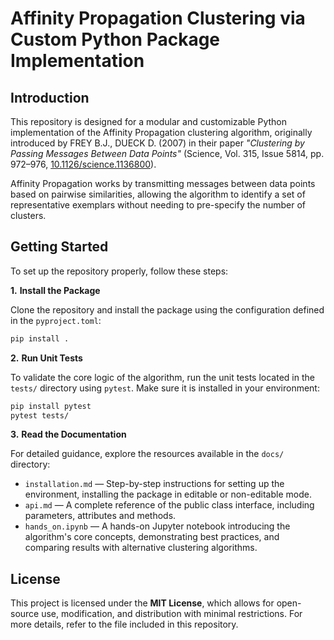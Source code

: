 # Affinity Propagation Clustering via Custom Python Package Implementation

## Introduction  

This repository is designed for a modular and customizable Python implementation of the Affinity Propagation clustering algorithm, originally introduced by FREY B.J., DUECK D. (2007) in their paper *"Clustering by Passing Messages Between Data Points"* (Science, Vol. 315, Issue 5814, pp. 972–976, [10.1126/science.1136800](https://doi.org/10.1126/science.1136800)).


Affinity Propagation works by transmitting messages between data points based on pairwise similarities, allowing the algorithm to identify a set of representative exemplars without needing to pre-specify the number of clusters. 



## Getting Started

To set up the repository properly, follow these steps:

**1.** **Install the Package** 

Clone the repository and install the package using the configuration defined in the `pyproject.toml`:

```bash
pip install .
```

**2.** **Run Unit Tests**  

To validate the core logic of the algorithm, run the unit tests located in the `tests/` directory using `pytest`. Make sure it is installed in your environment:

```bash
pip install pytest
pytest tests/
```

**3.** **Read the Documentation**  

For detailed guidance, explore the resources available in the `docs/` directory:

- `installation.md` — Step-by-step instructions for setting up the environment, installing the package in editable or non-editable mode.
- `api.md` — A complete reference of the public class interface, including parameters, attributes and methods.
- `hands_on.ipynb` — A hands-on Jupyter notebook introducing the algorithm's core concepts, demonstrating best practices, and comparing results with alternative clustering algorithms.


## License  

This project is licensed under the **MIT License**, which allows for open-source use, modification, and distribution with minimal restrictions. For more details, refer to the file included in this repository.  
